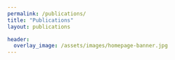 ```yaml
---
permalink: /publications/
title: "Publications"
layout: publications

header:
  overlay_image: /assets/images/homepage-banner.jpg
---
```

